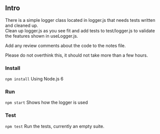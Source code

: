 ## Intro
There is a simple logger class located in logger.js that needs tests written and cleaned up.  
Clean up logger.js as you see fit and add tests to test/logger.js to validate the features shown in useLogger.js.

Add any review comments about the code to the notes file.

Please do not overthink this, it should not take more than a few hours.   

### Install
```npm install```    Using Node.js 6

### Run
```npm start```    Shows how the logger is used

### Test
```npm test```   Run the tests, currently an empty suite.
